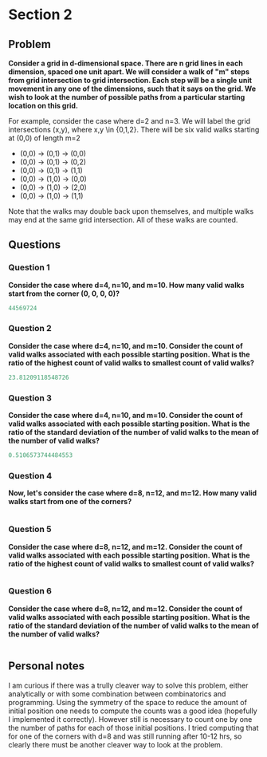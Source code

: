 # Section 2

## Problem 

**Consider a grid in d-dimensional space. There are n grid lines in each
dimension, spaced one unit apart. We will consider a walk of "m" steps
from grid intersection to grid intersection. Each step will be a single
unit movement in any one of the dimensions, such that it says on the
grid. We wish to look at the number of possible paths from a particular
starting location on this grid.**

For example, consider the case where d=2 and n=3. We will label the grid
intersections (x,y), where x,y \in {0,1,2}. There will be six valid
walks starting at (0,0) of length m=2

* (0,0) -> (0,1) -> (0,0)
* (0,0) -> (0,1) -> (0,2)
* (0,0) -> (0,1) -> (1,1)
* (0,0) -> (1,0) -> (0,0)
* (0,0) -> (1,0) -> (2,0)
* (0,0) -> (1,0) -> (1,1)

Note that the walks may double back upon themselves, and multiple walks
may end at the same grid intersection. All of these walks are counted.

## Questions

### Question 1
**Consider the case where d=4, n=10, and m=10. How many valid walks
start from the corner (0, 0, 0, 0)?**

``` python
44569724
```

### Question 2
**Consider the case where d=4, n=10, and m=10. Consider the count of
valid walks associated with each possible starting position. What is the
ratio of the highest count of valid walks to smallest count of valid
walks?**

``` python
23.81209118548726
```

### Question 3
**Consider the case where d=4, n=10, and m=10.
Consider the count of valid walks associated with each possible starting
position. What is the ratio of the standard deviation of the number of
valid walks to the mean of the number of valid walks?**

``` python
0.5106573744484553
```

### Question 4
**Now, let's consider the case where d=8, n=12, and m=12.
How many valid walks start from one of the corners?**

``` python

```

### Question 5
**Consider the case where d=8, n=12, and m=12.
Consider the count of valid walks associated with each possible starting
position. What is the ratio of the highest count of valid walks to
smallest count of valid walks?**

``` python

```

### Question 6
**Consider the case where d=8, n=12, and m=12.
Consider the count of valid walks associated with each possible starting
position. What is the ratio of the standard deviation of the number of
valid walks to the mean of the number of valid walks?**

``` python

```

## Personal notes

I am curious if there was a trully cleaver way to solve this problem,
either analytically or with some combination between combinatorics and
programming. Using the symmetry of the space to reduce the amount of
initial position one needs to compute the counts was a good idea
(hopefully I implemented it correctly). However still is necessary to
count one by one the number of paths for each of those initial
positions. I tried computing that for one of the corners with d=8 and
was still running after 10-12 hrs, so clearly there must be another
cleaver way to look at the problem.
